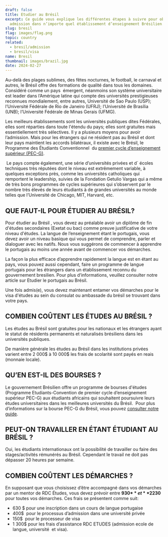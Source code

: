 ```yaml
---
draft: false
title: Etudier au Brésil
excerpt: Ce guide vous explique les différentes étapes à suivre pour obtenir une
  admission dans n’importe quel établissement d’enseignement Brésilien.
slug: bresil
flag: images/flag.png
topic: country
related:
  - bresil/admission
  - bresil/visa
name: Bresil
thumbnail: images/brazil.jpg
date: 2024-02-27
---
```

Au-delà des plages sublimes, des fêtes nocturnes, le football, le carnaval et autres, le Brésil offre des formations de qualité dans tous les domaines. Considéré comme un pays  émergent, néanmoins son système universitaire est leader dans l’Amérique latine qui compte des universités prestigieuses reconnues mondialement, entre autres, Université de Sao Paulo (USP); l’Université Fédérale de Rio de Janeiro (UFRJ); l’Université de Brasília (UNB); l’Université Fédérale de Minas Gerais (UFMG). 

Les meilleurs établissements sont les universités publiques dites Fédérales, elles sont réparties dans toute l'étendu du pays; elles sont gratuites mais essentiellement très sélectives. Il y a plusieurs moyens pour avoir l’admission. Mais pour les étrangers qui ne résident pas au Brésil et dont leur pays maintient les accords bilatéraux, il existe avec le Brésil, le Programme des Étudiants Conventionnel  du [premier cycle d’enseignement supérieur (PEC-G)](https://www.rdcetudes.com/bourses/bourses-detudes-pec-g-pour-etudier-gratuitement-au-bresil). 

 Le pays compte également, une série d’universités privées et d´ écoles techniques très réputées dont le niveau est extrêmement variable, à quelques exceptions près, comme les universités catholiques qui remportent le leadership, suivies de la Fondation Getulio Vargas qui a même de très bons programmes de cycles supérieures qui s’observent par le nombre très élevés de leurs étudiants à de grandes universités au monde telles que l’Université de Chicago, MIT, Harvard, etc.

## QUE FAUT-IL POUR ÉTUDIER AU BRÉSIL?

Pour étudier au Brésil , vous devez au préalable avoir un diplôme de fin d'études secondaires (Exetat ou bac) comme preuve justificative de votre niveau d'études. La langue de l’enseignement étant le portugais, vous devez avoir un niveau basique qui vous permet de comprendre, parler et dialoguer avec les natifs. Nous vous suggérons de commencer à apprendre le portugais au moins une année avant de commencer vos démarches. 

La façon la plus efficace d’apprendre rapidement la langue est en étant au pays, vous pouvez aussi cependant, faire un programme de langue portugais pour les étrangers dans un établissement reconnu du gouvernement bresilien. Pour plus d’informations, veuillez consulter notre article sur Etudier le portugais au Brésil.

Une fois admis(e), vous devez maintenant entamer vos démarches pour le visa d'études au sein du consulat ou ambassade du brésil se trouvant dans votre pays. 

## COMBIEN COÛTENT LES ÉTUDES AU BRÉSIL ?

Les études au Brésil sont gratuites pour les nationaux et les étrangers ayant le statut de résidents permanents et naturalisés brésiliens dans les universités publiques. 

De manière générale les études au Brésil dans les institutions privées varient entre 2 000$ à 10 000$ les frais de scolarité sont payés en reais (monnaie locale).

## QU’EN EST-IL DES BOURSES ?

Le gouvernement Brésilien offre un programme de bourses d'études (Programme Etudiants-Convention de premier cycle d’enseignement supérieur PEC-G) aux étudiants africains qui souhaitent poursuivre leurs études universitaires dans les meilleures universités du Brésil.  Pour plus d’informations sur la bourse PEC-G du Brésil, vous pouvez [consulter notre guide](https://www.rdcetudes.com/bourses/bourses-detudes-pec-g-pour-etudier-gratuitement-au-bresil). 

## PEUT-ON TRAVAILLER EN ÉTANT ÉTUDIANT AU BRÉSIL ?

Oui, les étudiants internationaux ont la possibilité de travailler ou faire des stages/activités rémunérés au Brésil. Cependant le travail ne doit pas dépasser 20 heures par semaine.

## COMBIEN COÛTENT LES DÉMARCHES ?

En supposant que vous choisissez d’être accompagné dans vos démarches par un mentor de RDC Études, vous devez prévoir entre **930$** et **2 230$** pour toutes vos démarches. Ces frais se présentent comme suit:

* 630 $ pour une inscription dans un cours de langue portugaise
* 400$  pour le processus d’admission dans une université privée 
* 150$  pour le processeur de visa
* 1 300$ pour les frais d’assistance RDC ETUDES (admission ecole de langue, université  et visa).